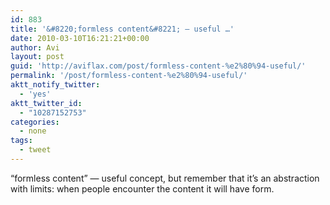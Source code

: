 ```yaml
---
id: 883
title: '&#8220;formless content&#8221; — useful …'
date: 2010-03-10T16:21:21+00:00
author: Avi
layout: post
guid: 'http://aviflax.com/post/formless-content-%e2%80%94-useful/'
permalink: '/post/formless-content-%e2%80%94-useful/'
aktt_notify_twitter:
  - 'yes'
aktt_twitter_id:
  - "10287152753"
categories:
  - none
tags:
  - tweet
---
```

&#8220;formless content&#8221; — useful concept, but remember that it&#8217;s an abstraction with limits: when people encounter the content it will have form.